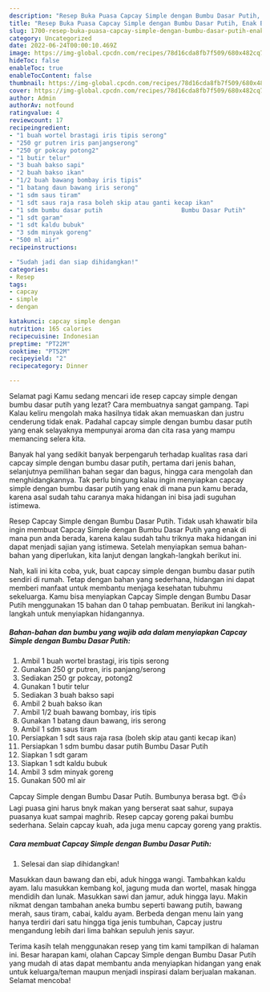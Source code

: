 ```yaml
---
description: "Resep Buka Puasa Capcay Simple dengan Bumbu Dasar Putih, Enak Banget"
title: "Resep Buka Puasa Capcay Simple dengan Bumbu Dasar Putih, Enak Banget"
slug: 1700-resep-buka-puasa-capcay-simple-dengan-bumbu-dasar-putih-enak-banget
category: Uncategorized
date: 2022-06-24T00:00:10.469Z
image: https://img-global.cpcdn.com/recipes/78d16cda8fb7f509/680x482cq70/capcay-simple-dengan-bumbu-dasar-putih-foto-resep-utama.jpg
hideToc: false
enableToc: true
enableTocContent: false
thumbnail: https://img-global.cpcdn.com/recipes/78d16cda8fb7f509/680x482cq70/capcay-simple-dengan-bumbu-dasar-putih-foto-resep-utama.jpg
cover: https://img-global.cpcdn.com/recipes/78d16cda8fb7f509/680x482cq70/capcay-simple-dengan-bumbu-dasar-putih-foto-resep-utama.jpg
author: Admin
authorAv: notfound
ratingvalue: 4
reviewcount: 17
recipeingredient:
- "1 buah wortel brastagi iris tipis serong"
- "250 gr putren iris panjangserong"
- "250 gr pokcay potong2"
- "1 butir telur"
- "3 buah bakso sapi"
- "2 buah bakso ikan"
- "1/2 buah bawang bombay iris tipis"
- "1 batang daun bawang iris serong"
- "1 sdm saus tiram"
- "1 sdt saus raja rasa boleh skip atau ganti kecap ikan"
- "1 sdm bumbu dasar putih                      Bumbu Dasar Putih"
- "1 sdt garam"
- "1 sdt kaldu bubuk"
- "3 sdm minyak goreng"
- "500 ml air"
recipeinstructions:

- "Sudah jadi dan siap dihidangkan!"
categories:
- Resep
tags:
- capcay
- simple
- dengan

katakunci: capcay simple dengan 
nutrition: 165 calories
recipecuisine: Indonesian
preptime: "PT22M"
cooktime: "PT52M"
recipeyield: "2"
recipecategory: Dinner

---
```



Selamat pagi Kamu sedang mencari ide resep capcay simple dengan bumbu dasar putih yang lezat? Cara membuatnya sangat gampang. Tapi Kalau keliru mengolah maka hasilnya tidak akan memuaskan dan justru cenderung tidak enak. Padahal capcay simple dengan bumbu dasar putih yang enak selayaknya mempunyai aroma dan cita rasa yang mampu memancing selera kita.


Banyak hal yang sedikit banyak berpengaruh terhadap kualitas rasa dari capcay simple dengan bumbu dasar putih, pertama dari jenis bahan, selanjutnya pemilihan bahan segar dan bagus, hingga cara mengolah dan menghidangkannya. Tak perlu bingung kalau ingin menyiapkan capcay simple dengan bumbu dasar putih yang enak di mana pun kamu berada, karena asal sudah tahu caranya maka hidangan ini bisa jadi suguhan istimewa.

Resep Capcay Simple dengan Bumbu Dasar Putih. Tidak usah khawatir bila ingin membuat Capcay Simple dengan Bumbu Dasar Putih yang enak di mana pun anda berada, karena kalau sudah tahu triknya maka hidangan ini dapat menjadi sajian yang istimewa. Setelah menyiapkan semua bahan-bahan yang diperlukan, kita lanjut dengan langkah-langkah berikut ini.


Nah, kali ini kita coba, yuk, buat capcay simple dengan bumbu dasar putih sendiri di rumah. Tetap dengan bahan yang sederhana, hidangan ini dapat memberi manfaat untuk membantu menjaga kesehatan tubuhmu sekeluarga. Kamu bisa menyiapkan Capcay Simple dengan Bumbu Dasar Putih menggunakan 15 bahan dan 0 tahap pembuatan. Berikut ini langkah-langkah untuk menyiapkan hidangannya.

<!--inarticleads1-->

##### Bahan-bahan dan bumbu yang wajib ada dalam menyiapkan Capcay Simple dengan Bumbu Dasar Putih:

1. Ambil 1 buah wortel brastagi, iris tipis serong
1. Gunakan 250 gr putren, iris panjang/serong
1. Sediakan 250 gr pokcay, potong2
1. Gunakan 1 butir telur
1. Sediakan 3 buah bakso sapi
1. Ambil 2 buah bakso ikan
1. Ambil 1/2 buah bawang bombay, iris tipis
1. Gunakan 1 batang daun bawang, iris serong
1. Ambil 1 sdm saus tiram
1. Persiapkan 1 sdt saus raja rasa (boleh skip atau ganti kecap ikan)
1. Persiapkan 1 sdm bumbu dasar putih                      Bumbu Dasar Putih
1. Siapkan 1 sdt garam
1. Siapkan 1 sdt kaldu bubuk
1. Ambil 3 sdm minyak goreng
1. Gunakan 500 ml air


Capcay Simple dengan Bumbu Dasar Putih. Bumbunya berasa bgt. 😍👍 Lagi puasa gini harus bnyk makan yang berserat saat sahur, supaya puasanya kuat sampai maghrib. Resep capcay goreng pakai bumbu sederhana. Selain capcay kuah, ada juga menu capcay goreng yang praktis. 

<!--inarticleads2-->

##### Cara membuat Capcay Simple dengan Bumbu Dasar Putih:


1. Selesai dan siap dihidangkan!

Masukkan daun bawang dan ebi, aduk hingga wangi. Tambahkan kaldu ayam. lalu masukkan kembang kol, jagung muda dan wortel, masak hingga mendidih dan lunak. Masukkan sawi dan jamur, aduk hingga layu. Makin nikmat dengan tambahan aneka bumbu seperti bawang putih, bawang merah, saus tiram, cabai, kaldu ayam. Berbeda dengan menu lain yang hanya terdiri dari satu hingga tiga jenis tumbuhan, Capcay justru mengandung lebih dari lima bahkan sepuluh jenis sayur. 

Terima kasih telah menggunakan resep yang tim kami tampilkan di halaman ini. Besar harapan kami, olahan Capcay Simple dengan Bumbu Dasar Putih yang mudah di atas dapat membantu anda menyiapkan hidangan yang enak untuk keluarga/teman maupun menjadi inspirasi dalam berjualan makanan. Selamat mencoba!
